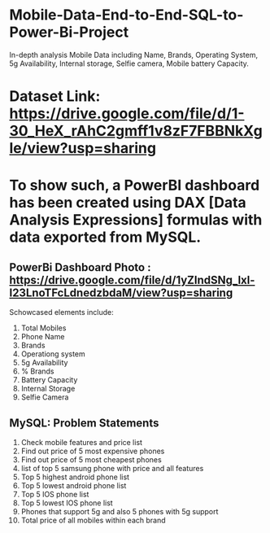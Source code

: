 # Mobile-Data-End-to-End-SQL-to-Power-Bi-Project

In-depth analysis Mobile Data including Name, Brands, Operating System, 5g Availability, Internal storage, Selfie camera, Mobile battery Capacity. 

# Dataset Link: https://drive.google.com/file/d/1-30_HeX_rAhC2gmff1v8zF7FBBNkXgle/view?usp=sharing

# To show such, a PowerBI dashboard has been created using DAX [Data Analysis Expressions] formulas with data exported from MySQL. 

## PowerBi Dashboard Photo : https://drive.google.com/file/d/1yZIndSNg_lxl-I23LnoTFcLdnedzbdaM/view?usp=sharing

Schowcased elements include: 
1. Total Mobiles
2. Phone Name
3. Brands
4. Operationg system
5. 5g Availability
6. % Brands
7. Battery Capacity
8. Internal Storage
9. Selfie Camera


## MySQL: Problem Statements

1. Check mobile features and price list
2. Find out price of 5 most expensive phones
3. Find out price of 5 most cheapest phones
4. list of top 5 samsung phone with price and all features
5. Top 5 highest android phone list
6. Top 5 lowest android phone list
7. Top 5 IOS phone list
8. Top 5 lowest IOS phone list
9. Phones that support 5g and also 5 phones with 5g support
10. Total price of all mobiles within each brand


